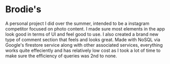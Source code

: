 # Brodie's
A personal project I did over the summer, intended to be a instagram competitor focused on photo content. I made sure most elements in the app look good in terms of UI and feel good to use. I also created a brand new type of comment section that feels and looks great. Made with NoSQL via Google's firestore service along with other associated services, everything works quite effeciently and has relatively low cost as I took a lot of time to make sure the efficiency of queries was 2nd to none.
